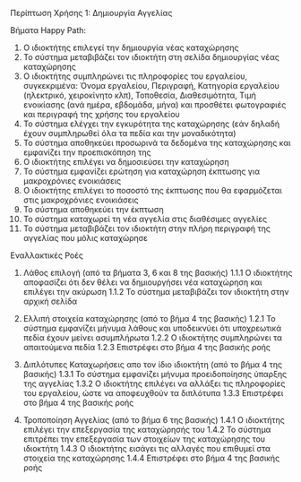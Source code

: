 Περίπτωση Χρήσης 1: Δημιουργία Αγγελίας

Βήματα Happy Path:
1.  Ο ιδιοκτήτης επιλεγεί την δημιουργία νέας καταχώρησης
2.  Το σύστημα μεταβιβάζει τον ιδιοκτήτη στη σελίδα δημιουργίας νέας καταχώρησης
3.  Ο ιδιοκτήτης συμπληρώνει τις πληροφορίες του εργαλείου, συγκεκριμένα: Όνομα εργαλείου, Περιγραφή, Κατηγορία εργαλείου (ηλεκτρικό, χειροκίνητο κλπ), Τοποθεσία, Διαθεσιμότητα, Τιμή ενοικίασης (ανά ημέρα, εβδομάδα, μήνα) και προσθέτει φωτογραφιές και περιγραφή της χρήσης του εργαλείου
4.  Το σύστημα ελέγχει την εγκυρότητα της καταχώρησης (εάν δηλαδή έχουν συμπληρωθεί όλα τα πεδία και την μοναδικότητα) 
5.  Το σύστημα αποθηκεύει προσωρινά τα δεδομένα της καταχώρησης και εμφανίζει την προεπισκόπηση της
6.  Ο ιδιοκτήτης επιλέγει να δημοσιεύσει την καταχώρηση
7.  Το σύστημα εμφανίζει ερώτηση για καταχώρηση έκπτωσης για μακροχρόνιες ενοικιάσεις
8.  Ο ιδιοκτήτης επιλέγει το ποσοστό της έκπτωσης που θα εφαρμόζεται στις μακροχρόνιες ενοικιάσεις
9.  Το σύστημα αποθηκεύει την έκπτωση
10. Το σύστημα καταχωρεί τη νέα αγγελία στις διαθέσιμες αγγελίες
11. Το σύστημα μεταβιβάζει τον ιδιοκτήτη στην πλήρη περιγραφή της αγγελίας που μόλις καταχώρησε

Εναλλακτικές Ροές
1. Λάθος επιλογή (από τα βήματα 3, 6 και 8 της βασικής)
1.1.1 Ο ιδιοκτήτης αποφασίζει ότι δεν θέλει να δημιουργήσει νέα καταχώρηση και επιλέγει την ακύρωση
1.1.2 Το σύστημα μεταβιβάζει τον ιδιοκτήτη στην αρχική σελίδα

2. Ελλιπή στοιχεία καταχώρησης (από το βήμα 4 της βασικής)
1.2.1 Το σύστημα εμφανίζει μήνυμα λάθους και υποδεικνύει ότι υποχρεωτικά πεδία έχουν μείνει ασυμπλήρωτα
1.2.2 Ο ιδιοκτήτης συμπληρώνει τα απαιτούμενα πεδία 
1.2.3 Επιστρέφει στο βήμα 4 της βασικής ροής

3. Διπλότυπες Καταχωρήσεις απο τον ίδιο ιδιοκτήτη (από το βήμα 4 της βασικής)
1.3.1 Το σύστημα εμφανίζει μήνυμα προειδοποίησης ύπαρξης της αγγελίας
1.3.2 Ο ιδιοκτήτης επιλέγει να αλλάξει τις πληροφορίες του εργαλείου, ώστε να αποφευχθούν τα διπλότυπα
1.3.3 Επιστρέφει στο βήμα 4 της βασικής ροής

4. Τροποποίηση Αγγελίας (από το βήμα 6 της βασικής)
1.4.1 Ο ιδιοκτήτης επιλέγει την επεξεργασία της καταχώρησής του
1.4.2 Το σύστημα επιτρέπει την επεξεργασία των στοιχείων της καταχώρησης του ιδιοκτήτη
1.4.3 Ο ιδιοκτήτης εισάγει τις αλλαγές που επιθυμεί στα στοιχεία της καταχώρησης
1.4.4 Επιστρέφει στο βήμα 4 της βασικής ροής